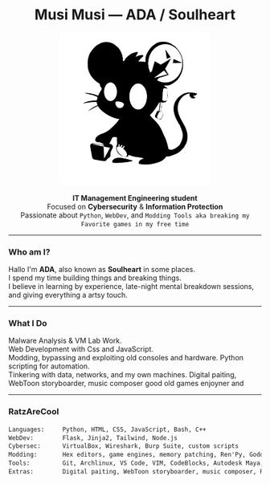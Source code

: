 <h1 align="center"> Musi Musi — ADA / Soulheart </h1>

<p align="center">
  <img src="./ADA.webp" alt="ADA" width="300"/>
</p>


<p align="center">
  <strong>IT Management Engineering student</strong><br>
  Focused on <strong>Cybersecurity</strong> & <strong>Information Protection</strong><br>
  Passionate about <code>Python</code>, <code>WebDev</code>, and <code>Modding Tools aka breaking my Favorite games in my free time</code>
</p>

---

###  Who am I?

Hallo I'm **ADA**, also known as **Soulheart** in some places.  
I spend my time building things and breaking things.  
I believe in learning by experience, late-night mental breakdown sessions, and giving everything a artsy touch.

---

###  What I Do

 Malware Analysis & VM Lab Work.  
 Web Development with Css and JavaScript.   
 Modding, bypassing and exploiting old consoles and hardware.
 Python scripting for automation.  
 Tinkering with data, networks, and my own machines.
 Digital paiting, WebToon storyboarder, music composer good old games enjoyner and  

---

### RatzAreCool

```txt
Languages:     Python, HTML, CSS, JavaScript, Bash, C++
WebDev:        Flask, Jinja2, Tailwind, Node.js
Cybersec:      VirtualBox, Wireshark, Burp Suite, custom scripts
Modding:       Hex editors, game engines, memory patching, Ren'Py, Godot and RPG MAKER
Tools:         Git, Archlinux, VS Code, VIM, CodeBlocks, Autodesk Maya,  Debloated Win10 and many many machines... FOSS everything
Extras:        Digital paiting, WebToon storyboarder, music composer, Rats Enjoyner and good old games user. 



